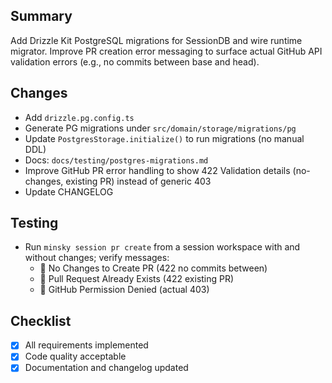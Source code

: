 ## Summary
Add Drizzle Kit PostgreSQL migrations for SessionDB and wire runtime migrator. Improve PR creation error messaging to surface actual GitHub API validation errors (e.g., no commits between base and head).

## Changes
- Add `drizzle.pg.config.ts`
- Generate PG migrations under `src/domain/storage/migrations/pg`
- Update `PostgresStorage.initialize()` to run migrations (no manual DDL)
- Docs: `docs/testing/postgres-migrations.md`
- Improve GitHub PR error handling to show 422 Validation details (no-changes, existing PR) instead of generic 403
- Update CHANGELOG

## Testing
- Run `minsky session pr create` from a session workspace with and without changes; verify messages:
  - 📝 No Changes to Create PR (422 no commits between)
  - 🔄 Pull Request Already Exists (422 existing PR)
  - 🚫 GitHub Permission Denied (actual 403)

## Checklist
- [x] All requirements implemented
- [x] Code quality acceptable
- [x] Documentation and changelog updated
